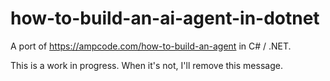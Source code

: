# how-to-build-an-ai-agent-in-dotnet
A port of https://ampcode.com/how-to-build-an-agent in C# / .NET.

This is a work in progress. When it's not, I'll remove this message.
